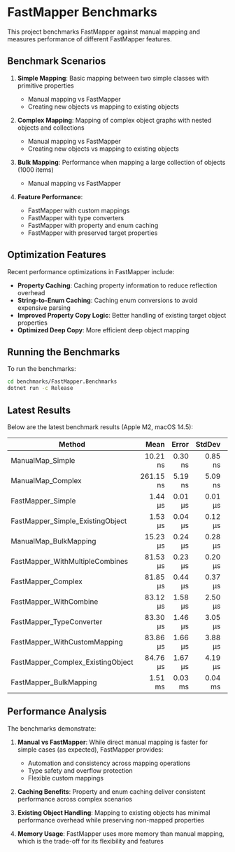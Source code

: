 # FastMapper Benchmarks

This project benchmarks FastMapper against manual mapping and measures performance of different FastMapper features.

## Benchmark Scenarios

1. **Simple Mapping**: Basic mapping between two simple classes with primitive properties
   - Manual mapping vs FastMapper
   - Creating new objects vs mapping to existing objects

2. **Complex Mapping**: Mapping of complex object graphs with nested objects and collections
   - Manual mapping vs FastMapper
   - Creating new objects vs mapping to existing objects

3. **Bulk Mapping**: Performance when mapping a large collection of objects (1000 items)
   - Manual mapping vs FastMapper

4. **Feature Performance**:
   - FastMapper with custom mappings
   - FastMapper with type converters
   - FastMapper with property and enum caching
   - FastMapper with preserved target properties

## Optimization Features

Recent performance optimizations in FastMapper include:

- **Property Caching**: Caching property information to reduce reflection overhead
- **String-to-Enum Caching**: Caching enum conversions to avoid expensive parsing
- **Improved Property Copy Logic**: Better handling of existing target object properties
- **Optimized Deep Copy**: More efficient deep object mapping

## Running the Benchmarks

To run the benchmarks:

```bash
cd benchmarks/FastMapper.Benchmarks
dotnet run -c Release
```

## Latest Results

Below are the latest benchmark results (Apple M2, macOS 14.5):

| Method                          | Mean      | Error    | StdDev   | Median    | Allocated |
|---------------------------------|----------:|---------:|---------:|----------:|----------:|
| ManualMap_Simple                | 10.21 ns  | 0.30 ns  | 0.85 ns  | 9.94 ns   | 48 B      |
| ManualMap_Complex               | 261.15 ns | 5.19 ns  | 5.09 ns  | 258.70 ns | 976 B     |
| FastMapper_Simple               | 1.44 μs   | 0.01 μs  | 0.01 μs  | 1.44 μs   | 1520 B    |
| FastMapper_Simple_ExistingObject| 1.53 μs   | 0.04 μs  | 0.12 μs  | 1.46 μs   | 1520 B    |
| ManualMap_BulkMapping           | 15.23 μs  | 0.24 μs  | 0.28 μs  | 15.13 μs  | 64600 B   |
| FastMapper_WithMultipleCombines | 81.53 μs  | 0.23 μs  | 0.20 μs  | 81.48 μs  | 19055 B   |
| FastMapper_Complex              | 81.85 μs  | 0.44 μs  | 0.37 μs  | 81.77 μs  | 18871 B   |
| FastMapper_WithCombine          | 83.12 μs  | 1.58 μs  | 2.50 μs  | 81.93 μs  | 18911 B   |
| FastMapper_TypeConverter        | 83.30 μs  | 1.46 μs  | 3.05 μs  | 81.89 μs  | 19051 B   |
| FastMapper_WithCustomMapping    | 83.86 μs  | 1.66 μs  | 3.88 μs  | 81.95 μs  | 18871 B   |
| FastMapper_Complex_ExistingObject | 84.76 μs | 1.67 μs | 4.19 μs  | 82.89 μs  | 19704 B   |
| FastMapper_BulkMapping          | 1.51 ms   | 0.03 ms  | 0.04 ms  | 1.49 ms   | 1536602 B |

## Performance Analysis

The benchmarks demonstrate:

1. **Manual vs FastMapper**: While direct manual mapping is faster for simple cases (as expected), FastMapper provides:
   - Automation and consistency across mapping operations
   - Type safety and overflow protection
   - Flexible custom mappings

2. **Caching Benefits**: Property and enum caching deliver consistent performance across complex scenarios

3. **Existing Object Handling**: Mapping to existing objects has minimal performance overhead while preserving non-mapped properties

4. **Memory Usage**: FastMapper uses more memory than manual mapping, which is the trade-off for its flexibility and features 